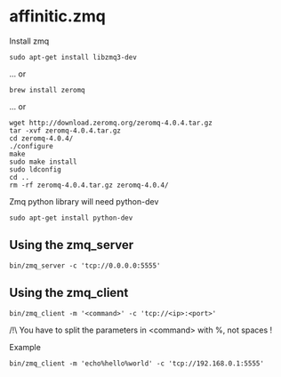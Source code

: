 affinitic.zmq
=============

Install zmq

    sudo apt-get install libzmq3-dev

... or

    brew install zeromq

... or

    wget http://download.zeromq.org/zeromq-4.0.4.tar.gz
    tar -xvf zeromq-4.0.4.tar.gz
    cd zeromq-4.0.4/
    ./configure
    make
    sudo make install
    sudo ldconfig
    cd ..
    rm -rf zeromq-4.0.4.tar.gz zeromq-4.0.4/

Zmq python library will need python-dev

    sudo apt-get install python-dev


Using the zmq_server
--------------------
    
    bin/zmq_server -c 'tcp://0.0.0.0:5555'

Using the zmq_client
--------------------
  
    bin/zmq_client -m '<command>' -c 'tcp://<ip>:<port>'
    
/!\ You have to split the parameters in \<command\> with %, not spaces !
    
Example

    bin/zmq_client -m 'echo%hello%world' -c 'tcp://192.168.0.1:5555'
    



